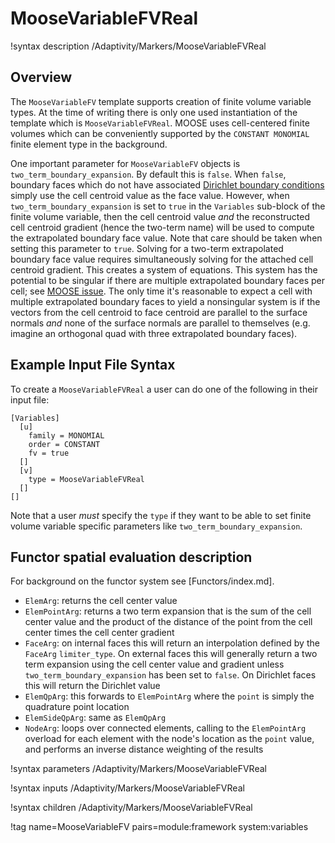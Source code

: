 # MooseVariableFVReal

!syntax description /Adaptivity/Markers/MooseVariableFVReal

## Overview

The `MooseVariableFV` template supports creation of finite volume variable
types. At the time of writing there is only one used instantiation of the
template which is `MooseVariableFVReal`. MOOSE uses cell-centered finite volumes
which can be conveniently supported by the `CONSTANT MONOMIAL` finite element
type in the background.

One important parameter for `MooseVariableFV` objects is
`two_term_boundary_expansion`. By default this is `false`. When `false`,
boundary faces which do not have associated
[Dirichlet boundary conditions](FVDirichletBC.md) simply use the cell centroid
value as the face value. However, when `two_term_boundary_expansion` is set to
`true` in the `Variables` sub-block of the finite volume variable, then the cell
centroid value *and* the reconstructed cell centroid gradient (hence the
two-term name) will be used to compute the extrapolated boundary face
value. Note that care should be taken when setting this parameter to
`true`. Solving for a two-term extrapolated boundary face value requires
simultaneously solving for the attached cell centroid gradient. This creates a
system of equations. This system has the potential to be singular if there are
multiple extrapolated boundary faces per cell; see
[MOOSE issue](https://github.com/idaholab/moose/issues/16822). The only time
it's reasonable to expect a cell with multiple extrapolated boundary faces to
yield a nonsingular system is if the vectors from the cell centroid to face
centroid are parallel to the surface normals *and* none of the surface normals
are parallel to themselves (e.g. imagine an orthogonal quad with three extrapolated
boundary faces).

## Example Input File Syntax

To create a `MooseVariableFVReal` a user can do one of the following in their
input file:

```
[Variables]
  [u]
    family = MONOMIAL
    order = CONSTANT
    fv = true
  []
  [v]
    type = MooseVariableFVReal
  []
[]
```

Note that a user *must* specify the `type` if they want to be able to set finite
volume variable specific parameters like `two_term_boundary_expansion`.

## Functor spatial evaluation description

For background on the functor system see [Functors/index.md].

- `ElemArg`: returns the cell center value
- `ElemPointArg`: returns a two term expansion that is the sum of the cell
  center value and the product of the distance of the point from the cell center
  times the cell center gradient
- `FaceArg`: on internal faces this will return an interpolation defined by the
  `FaceArg` `limiter_type`. On external faces this will generally return a two
  term expansion using the cell center value and gradient unless
  `two_term_boundary_expansion` has been set to `false`. On Dirichlet faces this
  will return the Dirichlet value
- `ElemQpArg`: this forwards to `ElemPointArg` where the `point` is simply the
  quadrature point location
- `ElemSideQpArg`: same as `ElemQpArg`
- `NodeArg`: loops over connected elements, calling to the `ElemPointArg`
  overload for each element with the node's location as the `point` value,
  and performs an inverse distance weighting of the results

!syntax parameters /Adaptivity/Markers/MooseVariableFVReal

!syntax inputs /Adaptivity/Markers/MooseVariableFVReal

!syntax children /Adaptivity/Markers/MooseVariableFVReal

!tag name=MooseVariableFV pairs=module:framework system:variables
